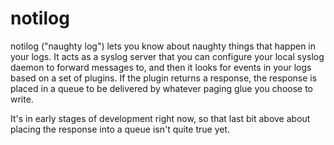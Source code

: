 # notilog

notilog ("naughty log") lets you know about naughty things that happen in your
logs. It acts as a syslog server that you can configure your local syslog
daemon to forward messages to, and then it looks for events in your logs based
on a set of plugins. If the plugin returns a response, the response is placed
in a queue to be delivered by whatever paging glue you choose to write.

It's in early stages of development right now, so that last bit above about
placing the response into a queue isn't quite true yet.
